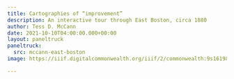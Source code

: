 ```yaml
---
title: Cartographies of “improvement”
description: An interactive tour through East Boston, circa 1880
author: Tess D. McCann
date: 2021-10-10T04:00:00.000+00:00
layout: paneltruck
paneltruck:
  src: mccann-east-boston
image: https://iiif.digitalcommonwealth.org/iiif/2/commonwealth:9s1619812/1372,1097,1440,782/,1200/0/default.jpg

---
```

